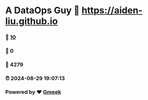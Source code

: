 # A DataOps Guy :link: https://aiden-liu.github.io 
### :page_facing_up: [10](https://aiden-liu.github.io/tag.html) 
### :speech_balloon: 0 
### :hibiscus: 4279 
### :alarm_clock: 2024-08-29 19:07:13 
### Powered by :heart: [Gmeek](https://github.com/Meekdai/Gmeek)
